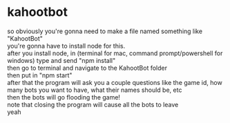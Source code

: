 # kahootbot
so obviously you're gonna need to make a file named something like "KahootBot" <br>
you're gonna have to install node for this.<br>
after you install node, in (terminal for mac, command prompt/powershell for windows) type and send "npm install"<br>
then go to terminal and navigate to the KahootBot folder<br>
then put in "npm start"<br>
after that the program will ask you a couple questions like the game id, how many bots you want to have, what their names should be, etc<br>
then the bots will go flooding the game!<br>
note that closing the program will cause all the bots to leave<br>
yeah<br>
